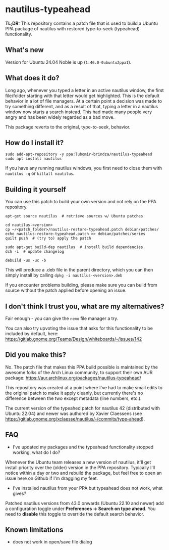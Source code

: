 # nautilus-typeahead

**TL;DR:** This repository contains a patch file that is used to build a Ubuntu PPA package of nautilus with restored type-to-seek (typeahead) functionality.

## What's new

Version for Ubuntu 24.04 Noble is up (`1:46.0-0ubuntu2ppa1`).

## What does it do?

Long ago, whenever you typed a letter in an active nautilus window, the first file/folder starting with that letter would get highlighted. This is
the default behavior in a lot of file managers. At a certain point a decision was made to try something different, and as a result of that, typing a letter
in a nautilus window now starts a search instead. This had made many people very angry and has been widely regarded as a bad move.

This package reverts to the original, type-to-seek, behavior.

## How do I install it?

```
sudo add-apt-repository -y ppa:lubomir-brindza/nautilus-typeahead
sudo apt install nautilus
```
If you have any running nautilus windows, you first need to close them with `nautilus -q` or `killall nautilus`.

## Building it yourself

You can use this patch to build your own version and not rely on the PPA repository.

```
apt-get source nautilus  # retrieve sources w/ Ubuntu patches

cd nautilus-<version>
cp ~/<patch_folder>/nautilus-restore-typeahead.patch debian/patches/
echo nautilus-restore-typeahead.patch >> debian/patches/series
quilt push  # (try to) apply the patch

sudo apt-get build-dep nautilus  # install build dependencies
dch -i  # update changelog

debuild -us -uc -b
```
This will produce a .deb file in the parent directory, which you can then simply install by calling `dpkg -i nautilus-<version>.deb`

If you encounter problems building, please make sure you can build from source without the patch applied before opening an issue.

## I don't think I trust you, what are my alternatives?

Fair enough - you can give the `nemo` file manager a try.

You can also try upvoting the issue that asks for this functionality to be included by default, here: https://gitlab.gnome.org/Teams/Design/whiteboards/-/issues/142 

## Did you make this?

No. The patch file that makes this PPA build possible is maintained by the awesome folks of the Arch Linux community, 
to support their own AUR package: https://aur.archlinux.org/packages/nautilus-typeahead/

This repository was created at a point where I've had to make small edits to the original patch to make it apply cleanly, but currently there's no difference between the two except metadata (line numbers, etc.).

The current version of the typeahed patch for nautilus 42 (distributed with Ubuntu 22.04) and newer was authored by Xavier Claessens (see https://gitlab.gnome.org/xclaesse/nautilus/-/commits/type-ahead).


## FAQ

- I've updated my packages and the typeahead functionality stopped working, what do I do?

Whenever the Ubuntu team releases a new version of nautilus, it'll get install priority over the (older) version in the PPA repository. 
Typically I'll notice within a day or two and rebuild the package, but feel free to open an issue here on Github if I'm dragging my feet.

- I've installed nautilus from your PPA but typeahead does not work, what gives?

Patched nautilus versions from 43.0 onwards (Ubuntu 22.10 and newer) add a configuration toggle under **Preferences -> Search on type ahead**. You need to **disable** this toggle to override the default search behavior.


## Known limitations
- does not work in open/save file dialog
